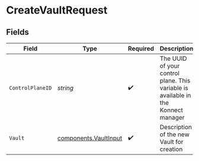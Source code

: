 # CreateVaultRequest


## Fields

| Field                                                                             | Type                                                                              | Required                                                                          | Description                                                                       | Example                                                                           |
| --------------------------------------------------------------------------------- | --------------------------------------------------------------------------------- | --------------------------------------------------------------------------------- | --------------------------------------------------------------------------------- | --------------------------------------------------------------------------------- |
| `ControlPlaneID`                                                                  | *string*                                                                          | :heavy_check_mark:                                                                | The UUID of your control plane. This variable is available in the Konnect manager | 9524ec7d-36d9-465d-a8c5-83a3c9390458                                              |
| `Vault`                                                                           | [components.VaultInput](../../models/components/vaultinput.md)                    | :heavy_check_mark:                                                                | Description of the new Vault for creation                                         |                                                                                   |